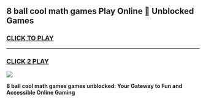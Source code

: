 
## 8 ball cool math games Play Online 👋 Unblocked Games
<h3>
<a href="https://news.freeplayer.one?title=8_ball_cool_math_games&ref=17CMG">CLICK TO PLAY</a></h3>
<hr>

<h3>
<a href="https://news.freeplayer.one?title=8_ball_cool_math_games&ref=17CMG">CLICK 2 PLAY</a>
  
</h3>

<a href="https://news.freeplayer.one?title=8_ball_cool_math_games&ref=17CMG/"><img src="https://clearcache.store/games.png"></a>


**8 ball cool math games games unblocked: Your Gateway to Fun and Accessible Online Gaming**
